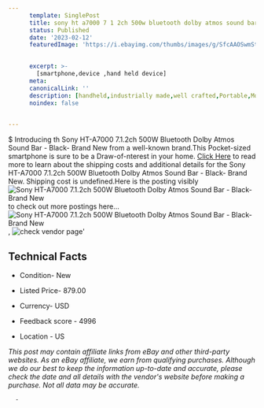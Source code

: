```yaml
---
      template: SinglePost
      title: sony ht a7000 7 1 2ch 500w bluetooth dolby atmos sound bar black brand new
      status: Published
      date: '2023-02-12'
      featuredImage: 'https://i.ebayimg.com/thumbs/images/g/SfcAAOSwmSti6o8n/s-l225.jpg'
       

      excerpt: >-
        [smartphone,device ,hand held device]
      meta:
      canonicalLink: ''
      description: [handheld,industrially made,well crafted,Portable,Mobile,Compact,Convenient,Lightweight,Maneuverable,Man-portable,Miniature,Carriable,Hand-held,Light,Holdable,Transportable,Mobile device,Pocket-sized,On-the-go,Wireless,Cordless,Compact size,Convenient size, smartphone,device ,hand held device]
      noindex: false
      

---
```

$
      Introducing th Sony HT-A7000 7.1.2ch 500W Bluetooth Dolby Atmos Sound Bar - Black- Brand New from a well-known brand.This Pocket-sized smartphone is sure to be a Draw-of-nterest in your home. [Click Here](https://www.ebay.com/itm/403565025299?hash=item5df6599813%3Ag%3ASfcAAOSwmSti6o8n&mkevt=1&mkcid=1&mkrid=711-53200-19255-0&campid=%253CePNCampaignId%253E&customid=%253CreferenceId%253E&toolid=10049) to read more to learn about the shipping costs and additional details for the Sony HT-A7000 7.1.2ch 500W Bluetooth Dolby Atmos Sound Bar - Black- Brand New. Shipping cost is undefined.Here is the posting visibly ![Sony HT-A7000 7.1.2ch 500W Bluetooth Dolby Atmos Sound Bar - Black- Brand New](https://i.ebayimg.com/thumbs/images/g/SfcAAOSwmSti6o8n/s-l225.jpg) to check out more postings here... ![Sony HT-A7000 7.1.2ch 500W Bluetooth Dolby Atmos Sound Bar - Black- Brand New](https://i.ebayimg.com/images/g/SfcAAOSwmSti6o8n/s-l1200.jpg), ![check vendor page]()'

      

 ## Technical Facts 



     
      

 - Condition- New 


      

 - Listed Price- 879.00 


      

 - Currency- USD 


      

 - Feedback score - 4996 


      

 - Location - US 


      
      

 *_This post may contain affiliate links from eBay and other third-party websites. As an eBay affiliate, we earn from qualifying purchases. Although we do our best to keep the information up-to-date and accurate, please check the date and all details with the vendor's website before making a purchase. Not all data may be accurate._*




      -
